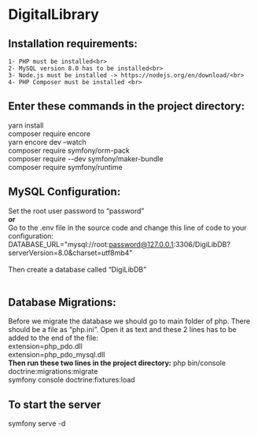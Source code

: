 # DigitalLibrary

## Installation requirements:
    1- PHP must be installed<br>
    2- MySQL version 8.0 has to be installed<br>
    3- Node.js must be installed -> https://nodejs.org/en/download/<br>
    4- PHP Composer must be installed <br>
    
    
## Enter these commands in the project directory:
yarn install<br>
composer require encore<br>
yarn encore dev –watch<br>
composer require symfony/orm-pack<br>
composer require --dev symfony/maker-bundle<br>
composer require symfony/runtime<br>
    
## MySQL Configuration:    
Set the root user password to “password”<br>
**or**<br>
Go to the .env file in the source code and change this line of code to your configuration:<br>
DATABASE_URL="mysql://root:password@127.0.0.1:3306/DigiLibDB?serverVersion=8.0&charset=utf8mb4"<br>
<br>
Then create a database called “DigiLibDB”<br>
<br>
## Database Migrations:
Before we migrate the database we should go to main folder of php. There should be a file as “php.ini”. Open it as text and these 2 lines has to be added to the end of the file:<br>
extension=php_pdo.dll<br>
extension=php_pdo_mysql.dll<br>
**Then run these two lines in the project directory:**
php bin/console doctrine:migrations:migrate	<br>
symfony console doctrine:fixtures:load<br>

## To start the server
symfony serve -d

